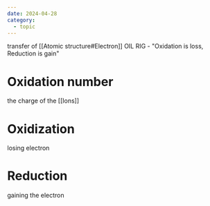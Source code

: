 ```yaml
---
date: 2024-04-28
category:
  - topic
---
```

transfer of [[Atomic structure#Electron]]
OIL RIG - "Oxidation is loss, Reduction is gain"
# Oxidation number
the charge of the [[Ions]]
# Oxidization
losing electron
# Reduction
gaining the electron